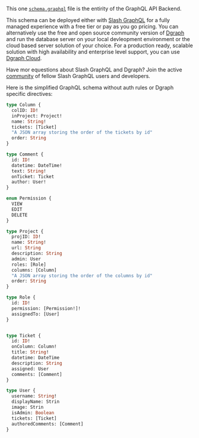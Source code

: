 This one [`schema.graphql`](./schema.graphql) file is the entirity of the GraphQL API Backend.

This schema can be deployed either with [Slash GraphQL](https://dgraph.io/graphql) for a fully managed experience with a free tier or pay as you go pricing. You can alternatively use the free and open source community version of [Dgraph](https://dgraph.io/dgraph) and run the database server on your local devleopment environment or the cloud based server solution of your choice. For a production ready, scalable solution with high availability and enterprise level support, you can use [Dgraph Cloud](https://dgraph.io/cloud).

Have mor equestions about Slash GraphQL and Dgraph? Join the active [community](https://discuss.dgraph.io/) of fellow Slash GraphQL users and developers.

Here is the simplified GraphQL schema without auth rules or Dgraph specific directives:

```graphql
type Column {
  colID: ID!
  inProject: Project!
  name: String!
  tickets: [Ticket]
  "A JSON array storing the order of the tickets by id"
  order: String
}

type Comment {
  id: ID!
  datetime: DateTime!
  text: String!
  onTicket: Ticket
  author: User!
}

enum Permission {
  VIEW
  EDIT
  DELETE
}

type Project {
  projID: ID!
  name: String!
  url: String
  description: String
  admin: User
  roles: [Role]
  columns: [Column]
  "A JSON array storing the order of the columns by id"
  order: String
}

type Role {
  id: ID!
  permission: [Permission!]!
  assignedTo: [User]
}


type Ticket {
  id: ID!
  onColumn: Column!
  title: String!
  datetime: DateTime
  description: String
  assigned: User
  comments: [Comment]
}

type User {
  username: String!
  displayName: Strin
  image: Strin
  isAdmin: Boolean
  tickets: [Ticket]
  authoredComments: [Comment]
}
```